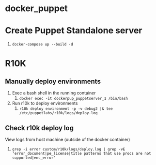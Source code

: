 # docker_puppet

# Create Puppet Standalone server
1. `docker-compose up --build -d`

# R10K
## Manually deploy environments
1. Exec a bash shell in the running container
   1. `docker exec -it dockerpup_puppetserver_1 /bin/bash`
1. Run r10k to deploy environments
   1. `r10k deploy environment -p -v debug2 |& tee /etc/puppetlabs/r10k/logs/deploy.log`

## Check r10k deploy log
View logs from host machine (outside of the docker container)
1. `grep -i error custom/r10k/logs/deploy.log | grep -vE 'error_document|pe_license|title patterns that use procs are not supported|enc_error'`
